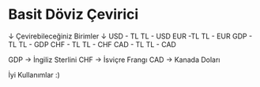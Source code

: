 # Basit Döviz Çevirici

↓ Çevirebileceğiniz Birimler ↓
USD - TL
TL - USD
EUR -TL 
TL - EUR
GDP - TL
TL - GDP
CHF - TL
TL - CHF
CAD - TL 
TL - CAD

GDP -> İngiliz Sterlini
CHF -> İsviçre Frangı
CAD -> Kanada Doları




İyi Kullanımlar :)
